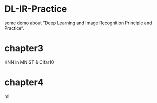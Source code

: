 # DL-IR-Practice
some demo about ”Deep Learning and Image Recognition Principle and Practice“.

# chapter3
KNN in MNIST & Cifar10

# chapter4
ml


